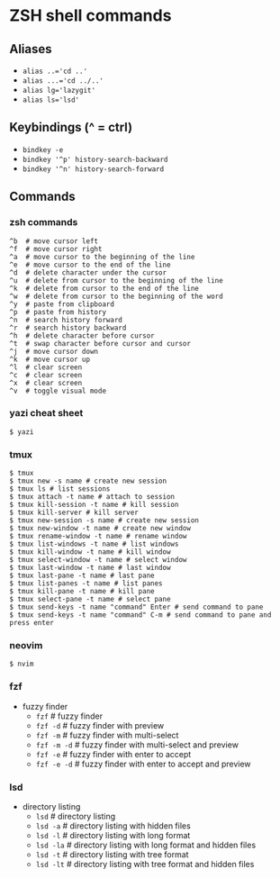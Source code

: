 # ZSH shell commands

## Aliases
- `alias ..='cd ..'`
- `alias ...='cd ../..'`
- `alias lg='lazygit'`
- `alias ls='lsd'`

## Keybindings (^ = ctrl)
- `bindkey -e`
- `bindkey '^p' history-search-backward`
- `bindkey '^n' history-search-forward`

## Commands

### zsh commands
```
^b  # move cursor left
^f  # move cursor right
^a  # move cursor to the beginning of the line
^e  # move cursor to the end of the line
^d  # delete character under the cursor
^u  # delete from cursor to the beginning of the line
^k  # delete from cursor to the end of the line
^w  # delete from cursor to the beginning of the word
^y  # paste from clipboard
^p  # paste from history
^n  # search history forward
^r  # search history backward
^h  # delete character before cursor
^t  # swap character before cursor and cursor
^j  # move cursor down
^k  # move cursor up
^l  # clear screen
^c  # clear screen
^x  # clear screen
^v  # toggle visual mode
```
### yazi cheat sheet
```
$ yazi
```

### tmux
```
$ tmux
$ tmux new -s name # create new session
$ tmux ls # list sessions
$ tmux attach -t name # attach to session
$ tmux kill-session -t name # kill session
$ tmux kill-server # kill server
$ tmux new-session -s name # create new session
$ tmux new-window -t name # create new window
$ tmux rename-window -t name # rename window
$ tmux list-windows -t name # list windows
$ tmux kill-window -t name # kill window
$ tmux select-window -t name # select window
$ tmux last-window -t name # last window
$ tmux last-pane -t name # last pane
$ tmux list-panes -t name # list panes
$ tmux kill-pane -t name # kill pane
$ tmux select-pane -t name # select pane
$ tmux send-keys -t name "command" Enter # send command to pane
$ tmux send-keys -t name "command" C-m # send command to pane and press enter
```

### neovim
```
$ nvim
```

### fzf
- fuzzy finder
  - `fzf`        # fuzzy finder
  - `fzf -d`     # fuzzy finder with preview
  - `fzf -m`     # fuzzy finder with multi-select
  - `fzf -m -d`  # fuzzy finder with multi-select and preview
  - `fzf -e`     # fuzzy finder with enter to accept
  - `fzf -e -d`  # fuzzy finder with enter to accept and preview

### lsd
- directory listing
  - `lsd`        # directory listing
  - `lsd -a`     # directory listing with hidden files
  - `lsd -l`     # directory listing with long format
  - `lsd -la`    # directory listing with long format and hidden files
  - `lsd -t`     # directory listing with tree format
  - `lsd -lt`    # directory listing with tree format and hidden files